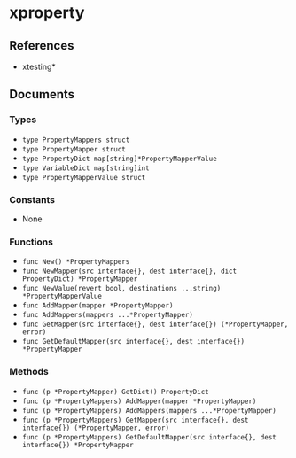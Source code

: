 # xproperty

## References

+ xtesting*

## Documents

### Types

+ `type PropertyMappers struct`
+ `type PropertyMapper struct`
+ `type PropertyDict map[string]*PropertyMapperValue`
+ `type VariableDict map[string]int`
+ `type PropertyMapperValue struct`

### Constants

+ None

### Functions

+ `func New() *PropertyMappers`
+ `func NewMapper(src interface{}, dest interface{}, dict PropertyDict) *PropertyMapper`
+ `func NewValue(revert bool, destinations ...string) *PropertyMapperValue`
+ `func AddMapper(mapper *PropertyMapper)`
+ `func AddMappers(mappers ...*PropertyMapper)`
+ `func GetMapper(src interface{}, dest interface{}) (*PropertyMapper, error)`
+ `func GetDefaultMapper(src interface{}, dest interface{}) *PropertyMapper`

### Methods

+ `func (p *PropertyMapper) GetDict() PropertyDict`
+ `func (p *PropertyMappers) AddMapper(mapper *PropertyMapper)`
+ `func (p *PropertyMappers) AddMappers(mappers ...*PropertyMapper)`
+ `func (p *PropertyMappers) GetMapper(src interface{}, dest interface{}) (*PropertyMapper, error)`
+ `func (p *PropertyMappers) GetDefaultMapper(src interface{}, dest interface{}) *PropertyMapper`
